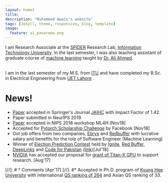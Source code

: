 ```yaml
---
layout: home2
title: 
description: "Muhammad Awais's website"
tags: [Jekyll, theme, responsive, blog, template]
image:
  feature: ai_panaroma.png
---
```

I am Research Associate at the [SPIDER](http://www.spider.itu.edu.pk) Research Lab, [Information Technology University](http://www.itu.edu.pk/). In the last semester,
 I was also teaching assistant of graduate course of [machine learning](https://awaisrauf.github.io/ee512/) taught by [Dr. Ali Ahmed](https://itu.edu.pk/faculty-itu/dr-ali-ahmed/).<br><br>


I am in the last semester of my M.S. from [ITU](http://www.itu.edu.pk) and have completed my B.Sc. in Electrical Engineering from [UET Lahore](http://www.uet.edu.pk) .
# News!
* [Paper](https://awaisrauf.github.io/election_prediction) accepted in Springer's Journal [JAIHC](https://www.springer.com/engineering/computational+intelligence+and+complexity/journal/12652) with Impact Factor of 1.42. 
* Paper submitted in NeurIPS 2019. 
* [Paper](https://awaisrauf.github.io/xray-denoising) accepted in NIPS 2018 workshop ML4H [Nov18]
* Accepted for [Pytorch Scholarship Challenge](https://blog.udacity.com/2018/10/introducing-the-pytorch-scholarship-challenge-from-facebook.html) by Facebook [Nov18]
* Got job offers from two companies, [Ebryx](ebryx.com) and [Redbuffer](http://redbuffer.net) with lucrative salary and benefits for the role of Software Engineer (Machine Learning)
* Winner of [Election Prediction Contest](https://www.deeplinks.pk/election-prediction-contest-2018) held by [Ignite](https://ignite.org.pk/),
 [Red Buffer](http://redbuffer.net/), [DeepLinks](http://deeplinks.pk/) and [Code for Pakistan](https://twitter.com/CodeforPakistan/status/1024623283973578755) [(link)](https://propakistani.pk/2018/08/01/first-ever-election-prediction-contest-in-pakistan-concludes/)[Jul'18]
* [NVIDIA](https://www.nvidia.com) has accepted our proposal for [grant of Titan-X GPU](https://developer.nvidia.com/academic_gpu_seeding) to support research. [Aug'17] 

[//]: # * Comments [Apr'17]
[//]: #* Accepted in Ph.D. program of [Kyung Hee University](http://old_www.khu.ac.kr/eng/index.jsp) with International [QS ranking of 264](https://www.topuniversities.com/universities/kyung-hee-university) and Asian QS ranking of 33.



